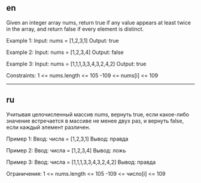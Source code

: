 ## en

Given an integer array nums, return true if any value appears at least twice in the array,
and return false if every element is distinct.

Example 1:
Input: nums = [1,2,3,1]
Output: true

Example 2:
Input: nums = [1,2,3,4]
Output: false

Example 3:
Input: nums = [1,1,1,3,3,4,3,2,4,2]
Output: true
 

Constraints:
1 <= nums.length <= 105
-109 <= nums[i] <= 109

---

## ru

Учитывая целочисленный массив nums, вернуть true, если какое-либо значение встречается в массиве не менее двух раз,
и вернуть false, если каждый элемент различен.

Пример 1:
Ввод: числа = [1,2,3,1]
Вывод: правда

Пример 2:
Ввод: числа = [1,2,3,4]
Вывод: ложь

Пример 3:
Ввод: числа = [1,1,1,3,3,4,3,2,4,2]
Вывод: правда
 

Ограничения:
1 <= nums.length <= 105
-109 <= число[i] <= 109